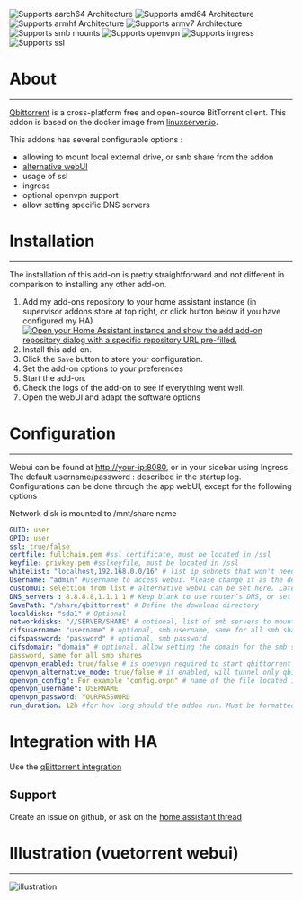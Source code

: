 ![Supports aarch64 Architecture][aarch64-shield] ![Supports amd64 Architecture][amd64-shield] ![Supports armhf Architecture][armhf-shield] ![Supports armv7 Architecture][armv7-shield]
![Supports smb mounts][smb-shield] ![Supports openvpn][openvpn-shield] ![Supports ingress][ingress-shield] ![Supports ssl][ssl-shield]

# About
----------
[Qbittorrent](https://github.com/qbittorrent/qBittorrent) is a cross-platform free and open-source BitTorrent client.
This addon is based on the docker image from [linuxserver.io](https://www.linuxserver.io/).

This addons has several configurable options :
- allowing to mount local external drive, or smb share from the addon
- [alternative webUI](https://github.com/qbittorrent/qBittorrent/wiki/List-of-known-alternate-WebUIs)
- usage of ssl
- ingress
- optional openvpn support
- allow setting specific DNS servers

# Installation
----------
The installation of this add-on is pretty straightforward and not different in comparison to installing any other add-on.

1. Add my add-ons repository to your home assistant instance (in supervisor addons store at top right, or click button below if you have configured my HA) 
[![Open your Home Assistant instance and show the add add-on repository dialog with a specific repository URL pre-filled.](https://my.home-assistant.io/badges/supervisor_add_addon_repository.svg)](https://my.home-assistant.io/redirect/supervisor_add_addon_repository/?repository_url=https%3A%2F%2Fgithub.com%2Falexbelgium%2Fhassio-addons)
1. Install this add-on.
1. Click the `Save` button to store your configuration.
1. Set the add-on options to your preferences
1. Start the add-on.
1. Check the logs of the add-on to see if everything went well.
1. Open the webUI and adapt the software options

# Configuration
--------------
Webui can be found at <http://your-ip:8080>, or in your sidebar using Ingress.
The default username/password : described in the startup log. 
Configurations can be done through the app webUI, except for the following options

Network disk is mounted to /mnt/share name

```yaml
GUID: user
GPID: user
ssl: true/false
certfile: fullchain.pem #ssl certificate, must be located in /ssl
keyfile: privkey.pem #sslkeyfile, must be located in /ssl
whitelist: "localhost,192.168.0.0/16" # list ip subnets that won't need a password (optional)
Username: "admin" #username to access webui. Please change it as the default is admin for all installations. 
customUI: selection from list # alternative webUI can be set here. Latest version set at each addon start.
DNS_servers : 8.8.8.8,1.1.1.1 # Keep blank to use router’s DNS, or set custom DNS to avoid spamming in case of local DNS ad-remover
SavePath: "/share/qbittorrent" # Define the download directory
localdisks: "sda1" # Optional
networkdisks: "//SERVER/SHARE" # optional, list of smb servers to mount, separated by commas
cifsusername: "username" # optional, smb username, same for all smb shares
cifspassword: "password" # optional, smb password
cifsdomain: "domain" # optional, allow setting the domain for the smb share
password, same for all smb shares
openvpn_enabled: true/false # is openvpn required to start qbittorrent
openvpn_alternative_mode: true/false # if enabled, will tunnel only qbittorrent and not webui through vpn. Allows webui connection from external networks, but risk of decreased stability. 
openvpn_config": For example "config.ovpn" # name of the file located in /config/openvpn. 
openvpn_username": USERNAME
openvpn_password: YOURPASSWORD
run_duration: 12h #for how long should the addon run. Must be formatted as number + time unit (ex : 5s, or 2m, or 12h, or 5d...)
```
# Integration with HA
Use the [qBittorrent integration](https://www.home-assistant.io/integrations/qbittorrent/)

## Support
Create an issue on github, or ask on the [home assistant thread](https://community.home-assistant.io/t/home-assistant-addon-qbittorrent/279247)

# Illustration (vuetorrent webui)
--------------
![illustration](https://raw.githubusercontent.com/alexbelgium/hassio-addons/master/qbittorrent/illustration.png) 

[repository]: https://github.com/alexbelgium/hassio-addons
[smb-shield]: https://img.shields.io/badge/smb-yes-green.svg
[openvpn-shield]: https://img.shields.io/badge/openvpn-yes-green.svg
[ingress-shield]: https://img.shields.io/badge/ingress-yes-green.svg
[ssl-shield]: https://img.shields.io/badge/ssl-yes-green.svg
[aarch64-shield]: https://img.shields.io/badge/aarch64-yes-green.svg
[amd64-shield]: https://img.shields.io/badge/amd64-yes-green.svg
[armhf-shield]: https://img.shields.io/badge/armhf-yes-green.svg
[armv7-shield]: https://img.shields.io/badge/armv7-yes-green.svg


